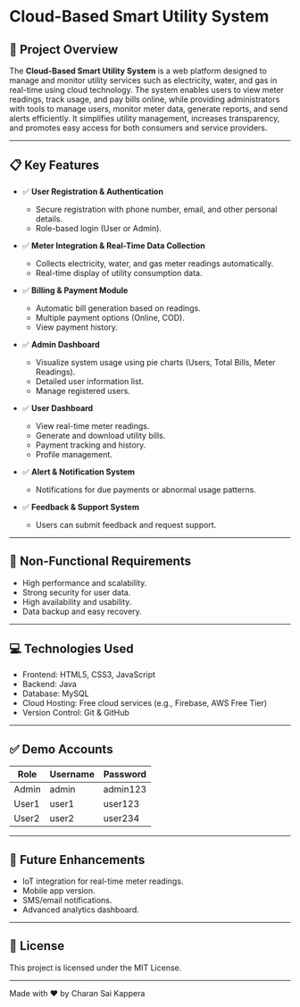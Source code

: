 # Cloud-Based Smart Utility System

## 🚀 Project Overview
The **Cloud-Based Smart Utility System** is a web platform designed to manage and monitor utility services such as electricity, water, and gas in real-time using cloud technology. The system enables users to view meter readings, track usage, and pay bills online, while providing administrators with tools to manage users, monitor meter data, generate reports, and send alerts efficiently. It simplifies utility management, increases transparency, and promotes easy access for both consumers and service providers.

---

## 📋 Key Features

- ✅ **User Registration & Authentication**
  - Secure registration with phone number, email, and other personal details.
  - Role-based login (User or Admin).

- ✅ **Meter Integration & Real-Time Data Collection**
  - Collects electricity, water, and gas meter readings automatically.
  - Real-time display of utility consumption data.

- ✅ **Billing & Payment Module**
  - Automatic bill generation based on readings.
  - Multiple payment options (Online, COD).
  - View payment history.

- ✅ **Admin Dashboard**
  - Visualize system usage using pie charts (Users, Total Bills, Meter Readings).
  - Detailed user information list.
  - Manage registered users.

- ✅ **User Dashboard**
  - View real-time meter readings.
  - Generate and download utility bills.
  - Payment tracking and history.
  - Profile management.

- ✅ **Alert & Notification System**
  - Notifications for due payments or abnormal usage patterns.

- ✅ **Feedback & Support System**
  - Users can submit feedback and request support.

---

## 🌱 Non-Functional Requirements

- High performance and scalability.
- Strong security for user data.
- High availability and usability.
- Data backup and easy recovery.

---

## 💻 Technologies Used

- Frontend: HTML5, CSS3, JavaScript
- Backend: Java
- Database: MySQL
- Cloud Hosting: Free cloud services (e.g., Firebase, AWS Free Tier)
- Version Control: Git & GitHub

---

## ✅ Demo Accounts

| Role   | Username | Password |
|--------|----------|----------|
| Admin  | admin    | admin123 |
| User1  | user1    | user123  |
| User2  | user2    | user234  |

---

## 🌟 Future Enhancements

- IoT integration for real-time meter readings.
- Mobile app version.
- SMS/email notifications.
- Advanced analytics dashboard.

---

## 📄 License

This project is licensed under the MIT License.

---

Made with ❤️ by Charan Sai Kappera

